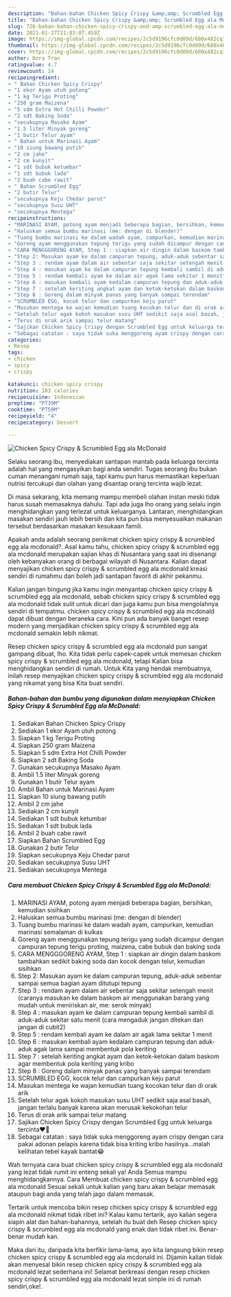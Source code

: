 ```yaml
---
description: "Bahan-bahan Chicken Spicy Crispy &amp;amp; Scrumbled Egg ala McDonald Sederhana Untuk Jualan"
title: "Bahan-bahan Chicken Spicy Crispy &amp;amp; Scrumbled Egg ala McDonald Sederhana Untuk Jualan"
slug: 726-bahan-bahan-chicken-spicy-crispy-and-amp-scrumbled-egg-ala-mcdonald-sederhana-untuk-jualan
date: 2021-01-27T21:03:07.459Z
image: https://img-global.cpcdn.com/recipes/2c5d9196cfc0d09d/680x482cq70/chicken-spicy-crispy-scrumbled-egg-ala-mcdonald-foto-resep-utama.jpg
thumbnail: https://img-global.cpcdn.com/recipes/2c5d9196cfc0d09d/680x482cq70/chicken-spicy-crispy-scrumbled-egg-ala-mcdonald-foto-resep-utama.jpg
cover: https://img-global.cpcdn.com/recipes/2c5d9196cfc0d09d/680x482cq70/chicken-spicy-crispy-scrumbled-egg-ala-mcdonald-foto-resep-utama.jpg
author: Dora Tran
ratingvalue: 4.7
reviewcount: 14
recipeingredient:
- " Bahan Chicken Spicy Crispy"
- "1 ekor Ayam utuh potong"
- "1 kg Terigu Proting"
- "250 gram Maizena"
- "5 sdm Extra Hot Chilli Powder"
- "2 sdt Baking Soda"
- "secukupnya Masako Ayam"
- "1.5 liter Minyak goreng"
- "1 butir Telur ayam"
- " Bahan untuk Marinasi Ayam"
- "10 siung bawang putih"
- "2 cm jahe"
- "2 cm kunyit"
- "1 sdt bubuk ketumbar"
- "1 sdt bubuk lada"
- "2 buah cabe rawit"
- " Bahan Scrumbled Egg"
- "2 butir Telur"
- "secukupnya Keju Chedar parut"
- "secukupnya Susu UHT"
- "secukupnya Mentega"
recipeinstructions:
- "MARINASI AYAM, potong ayam menjadi beberapa bagian, bersihkan, kemudian sisihkan"
- "Haluskan semua bumbu marinasi (me: dengan di blender)"
- "Tuang bumbu marinasi ke dalam wadah ayam, campurkan, kemudian marinasi semalaman di kulkas"
- "Goreng ayam menggunakan tepung terigu yang sudah dicampur dengan campuran tepung terigu proting, maizena, cabe bubuk dan baking soda"
- "CARA MENGGGORENG AYAM, Step 1 : siapkan air dingin dalam baskom tambahkan sedikit baking soda dan kocok dengan telur, kemudian sisihkan"
- "Step 2: Masukan ayam ke dalam campuran tepung, aduk-aduk sebentar sampai semua bagian ayam ditutupi tepung"
- "Step 3 : rendam ayam dalam air sebentar saja sekitar setengah menit (caranya masukan ke dalam baskom air menggunakan barang yang mudah untuk meniriskan air, me: serok minyak)"
- "Step 4 : masukan ayam ke dalam campuran tepung kembali sambil di aduk-aduk sekitar satu menit (cara mengaduk jangan ditekan dan jangan di cubit2)"
- "Step 5 : rendam kembali ayam ke dalam air agak lama sekitar 1 menit"
- "Step 6 : masukan kembali ayam kedalam campuran tepung dan aduk-aduk agak lama sampai membentuk pola keriting"
- "Step 7 : setelah keriting angkat ayam dan ketok-ketokan dalam baskom agar membentuk pola keriting yang kribo"
- "Step 8 : Goreng dalam minyak panas yang banyak sampai terendam"
- "SCRUMBLED EGG, kocok telur dan campurkan keju parut"
- "Masukan mentega ke wajan kemudian tuang kocokan telur dan di orak arik"
- "Setelah telur agak kokoh masukan susu UHT sedikit saja asal basah, jangan terlalu banyak karena akan merusak kekokohan telur"
- "Terus di orak arik sampai telur matang"
- "Sajikan Chicken Spicy Crispy dengan Scrumbled Egg untuk keluarga tercinta❤️🤗"
- "Sebagai catatan : saya tidak suka menggoreng ayam crispy dengan cara pakai adonan pelapis karena tidak bisa kriting kribo hasilnya...malah kelihatan tebel kayak bantat😂"
categories:
- Resep
tags:
- chicken
- spicy
- crispy

katakunci: chicken spicy crispy 
nutrition: 183 calories
recipecuisine: Indonesian
preptime: "PT39M"
cooktime: "PT59M"
recipeyield: "4"
recipecategory: Dessert

---
```



![Chicken Spicy Crispy &amp; Scrumbled Egg ala McDonald](https://img-global.cpcdn.com/recipes/2c5d9196cfc0d09d/680x482cq70/chicken-spicy-crispy-scrumbled-egg-ala-mcdonald-foto-resep-utama.jpg)

Selaku seorang ibu, menyediakan santapan mantab pada keluarga tercinta adalah hal yang mengasyikan bagi anda sendiri. Tugas seorang ibu bukan cuman menangani rumah saja, tapi kamu pun harus memastikan keperluan nutrisi tercukupi dan olahan yang disantap orang tercinta wajib lezat.

Di masa  sekarang, kita memang mampu membeli olahan instan meski tidak harus susah memasaknya dahulu. Tapi ada juga lho orang yang selalu ingin menghidangkan yang terlezat untuk keluarganya. Lantaran, menghidangkan masakan sendiri jauh lebih bersih dan kita pun bisa menyesuaikan makanan tersebut berdasarkan masakan kesukaan famili. 



Apakah anda adalah seorang penikmat chicken spicy crispy &amp; scrumbled egg ala mcdonald?. Asal kamu tahu, chicken spicy crispy &amp; scrumbled egg ala mcdonald merupakan sajian khas di Nusantara yang saat ini disenangi oleh kebanyakan orang di berbagai wilayah di Nusantara. Kalian dapat menyajikan chicken spicy crispy &amp; scrumbled egg ala mcdonald kreasi sendiri di rumahmu dan boleh jadi santapan favorit di akhir pekanmu.

Kalian jangan bingung jika kamu ingin menyantap chicken spicy crispy &amp; scrumbled egg ala mcdonald, sebab chicken spicy crispy &amp; scrumbled egg ala mcdonald tidak sulit untuk dicari dan juga kamu pun bisa mengolahnya sendiri di tempatmu. chicken spicy crispy &amp; scrumbled egg ala mcdonald dapat dibuat dengan beraneka cara. Kini pun ada banyak banget resep modern yang menjadikan chicken spicy crispy &amp; scrumbled egg ala mcdonald semakin lebih nikmat.

Resep chicken spicy crispy &amp; scrumbled egg ala mcdonald pun sangat gampang dibuat, lho. Kita tidak perlu capek-capek untuk memesan chicken spicy crispy &amp; scrumbled egg ala mcdonald, tetapi Kalian bisa menghidangkan sendiri di rumah. Untuk Kita yang hendak membuatnya, inilah resep menyajikan chicken spicy crispy &amp; scrumbled egg ala mcdonald yang nikamat yang bisa Kita buat sendiri.

<!--inarticleads1-->

##### Bahan-bahan dan bumbu yang digunakan dalam menyiapkan Chicken Spicy Crispy &amp; Scrumbled Egg ala McDonald:

1. Sediakan  Bahan Chicken Spicy Crispy
1. Sediakan 1 ekor Ayam utuh potong
1. Siapkan 1 kg Terigu Proting
1. Siapkan 250 gram Maizena
1. Siapkan 5 sdm Extra Hot Chilli Powder
1. Siapkan 2 sdt Baking Soda
1. Gunakan secukupnya Masako Ayam
1. Ambil 1.5 liter Minyak goreng
1. Gunakan 1 butir Telur ayam
1. Ambil  Bahan untuk Marinasi Ayam
1. Siapkan 10 siung bawang putih
1. Ambil 2 cm jahe
1. Sediakan 2 cm kunyit
1. Sediakan 1 sdt bubuk ketumbar
1. Sediakan 1 sdt bubuk lada
1. Ambil 2 buah cabe rawit
1. Siapkan  Bahan Scrumbled Egg
1. Gunakan 2 butir Telur
1. Siapkan secukupnya Keju Chedar parut
1. Sediakan secukupnya Susu UHT
1. Sediakan secukupnya Mentega




<!--inarticleads2-->

##### Cara membuat Chicken Spicy Crispy &amp; Scrumbled Egg ala McDonald:

1. MARINASI AYAM, potong ayam menjadi beberapa bagian, bersihkan, kemudian sisihkan
1. Haluskan semua bumbu marinasi (me: dengan di blender)
1. Tuang bumbu marinasi ke dalam wadah ayam, campurkan, kemudian marinasi semalaman di kulkas
1. Goreng ayam menggunakan tepung terigu yang sudah dicampur dengan campuran tepung terigu proting, maizena, cabe bubuk dan baking soda
1. CARA MENGGGORENG AYAM, Step 1 : siapkan air dingin dalam baskom tambahkan sedikit baking soda dan kocok dengan telur, kemudian sisihkan
1. Step 2: Masukan ayam ke dalam campuran tepung, aduk-aduk sebentar sampai semua bagian ayam ditutupi tepung
1. Step 3 : rendam ayam dalam air sebentar saja sekitar setengah menit (caranya masukan ke dalam baskom air menggunakan barang yang mudah untuk meniriskan air, me: serok minyak)
1. Step 4 : masukan ayam ke dalam campuran tepung kembali sambil di aduk-aduk sekitar satu menit (cara mengaduk jangan ditekan dan jangan di cubit2)
1. Step 5 : rendam kembali ayam ke dalam air agak lama sekitar 1 menit
1. Step 6 : masukan kembali ayam kedalam campuran tepung dan aduk-aduk agak lama sampai membentuk pola keriting
1. Step 7 : setelah keriting angkat ayam dan ketok-ketokan dalam baskom agar membentuk pola keriting yang kribo
1. Step 8 : Goreng dalam minyak panas yang banyak sampai terendam
1. SCRUMBLED EGG, kocok telur dan campurkan keju parut
1. Masukan mentega ke wajan kemudian tuang kocokan telur dan di orak arik
1. Setelah telur agak kokoh masukan susu UHT sedikit saja asal basah, jangan terlalu banyak karena akan merusak kekokohan telur
1. Terus di orak arik sampai telur matang
1. Sajikan Chicken Spicy Crispy dengan Scrumbled Egg untuk keluarga tercinta❤️🤗
1. Sebagai catatan : saya tidak suka menggoreng ayam crispy dengan cara pakai adonan pelapis karena tidak bisa kriting kribo hasilnya...malah kelihatan tebel kayak bantat😂




Wah ternyata cara buat chicken spicy crispy &amp; scrumbled egg ala mcdonald yang lezat tidak rumit ini enteng sekali ya! Anda Semua mampu menghidangkannya. Cara Membuat chicken spicy crispy &amp; scrumbled egg ala mcdonald Sesuai sekali untuk kalian yang baru akan belajar memasak ataupun bagi anda yang telah jago dalam memasak.

Tertarik untuk mencoba bikin resep chicken spicy crispy &amp; scrumbled egg ala mcdonald nikmat tidak ribet ini? Kalau kamu tertarik, ayo kalian segera siapin alat dan bahan-bahannya, setelah itu buat deh Resep chicken spicy crispy &amp; scrumbled egg ala mcdonald yang enak dan tidak ribet ini. Benar-benar mudah kan. 

Maka dari itu, daripada kita berfikir lama-lama, ayo kita langsung bikin resep chicken spicy crispy &amp; scrumbled egg ala mcdonald ini. Dijamin kalian tiidak akan menyesal bikin resep chicken spicy crispy &amp; scrumbled egg ala mcdonald lezat sederhana ini! Selamat berkreasi dengan resep chicken spicy crispy &amp; scrumbled egg ala mcdonald lezat simple ini di rumah sendiri,oke!.

